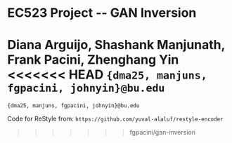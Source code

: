# EC523 Project -- GAN Inversion
Diana Arguijo, Shashank Manjunath, Frank Pacini, Zhenghang Yin  
<<<<<<< HEAD
`{dma25, manjuns, fgpacini, johnyin}@bu.edu`
=======
`{dma25, manjuns, fgpacini, johnyin}@bu.edu`  

Code for ReStyle from: `https://github.com/yuval-alaluf/restyle-encoder`
>>>>>>> fgpacini/gan-inversion
